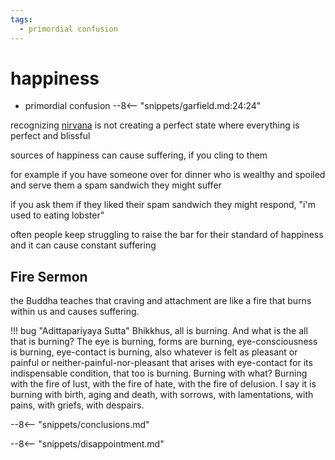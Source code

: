 ```yaml
---
tags:
  - primordial confusion 
---
```

# happiness

- primordial confusion
--8<-- "snippets/garfield.md:24:24"

recognizing [nirvana](nibanna.md) is not creating a perfect state where everything is perfect and blissful

sources of happiness can cause suffering, if you cling to them

for example if you have someone over for dinner who is wealthy and spoiled and serve them a spam sandwich they might suffer

if you ask them if they liked their spam sandwich they might respond, "i'm used to eating lobster"

often people keep struggling to raise the bar for their standard of happiness and it can cause constant suffering

## Fire Sermon

the Buddha teaches that craving and attachment are like a fire that burns within us and causes suffering.

!!! bug "Adittapariyaya Sutta"
    Bhikkhus, all is burning. And what is the all that is burning? The eye is burning, forms are burning, eye-consciousness is burning, eye-contact is burning, also whatever is felt as pleasant or painful or neither-painful-nor-pleasant that arises with eye-contact for its indispensable condition, that too is burning. Burning with what? Burning with the fire of lust, with the fire of hate, with the fire of delusion. I say it is burning with birth, aging and death, with sorrows, with lamentations, with pains, with griefs, with despairs.

--8<-- "snippets/conclusions.md"

--8<-- "snippets/disappointment.md"
